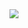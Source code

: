 <a href="https://portal.azure.com/#create/Microsoft.Template/uri/https%3A%2F%2Fraw.githubusercontent.com%2Fmatheusbertuco%2FAzure%2Fmaster%2FPOC%2Fdeploy.json" target="_blank">
    <img src="http://azuredeploy.net/deploybutton.png"/>
</a>
